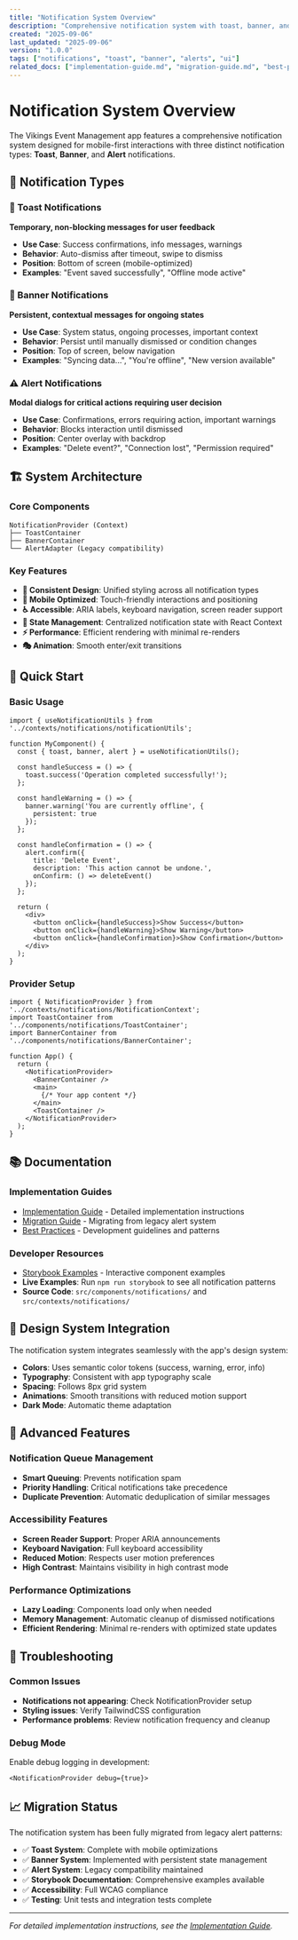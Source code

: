 ```yaml
---
title: "Notification System Overview"
description: "Comprehensive notification system with toast, banner, and alert components"
created: "2025-09-06"
last_updated: "2025-09-06"
version: "1.0.0"
tags: ["notifications", "toast", "banner", "alerts", "ui"]
related_docs: ["implementation-guide.md", "migration-guide.md", "best-practices.md"]
---
```


# Notification System Overview

The Vikings Event Management app features a comprehensive notification system designed for mobile-first interactions with three distinct notification types: **Toast**, **Banner**, and **Alert** notifications.

## 🎯 Notification Types

### 🍞 Toast Notifications
**Temporary, non-blocking messages for user feedback**
- **Use Case**: Success confirmations, info messages, warnings
- **Behavior**: Auto-dismiss after timeout, swipe to dismiss
- **Position**: Bottom of screen (mobile-optimized)
- **Examples**: "Event saved successfully", "Offline mode active"

### 📢 Banner Notifications  
**Persistent, contextual messages for ongoing states**
- **Use Case**: System status, ongoing processes, important context
- **Behavior**: Persist until manually dismissed or condition changes
- **Position**: Top of screen, below navigation
- **Examples**: "Syncing data...", "You're offline", "New version available"

### ⚠️ Alert Notifications
**Modal dialogs for critical actions requiring user decision**
- **Use Case**: Confirmations, errors requiring action, important warnings
- **Behavior**: Blocks interaction until dismissed
- **Position**: Center overlay with backdrop
- **Examples**: "Delete event?", "Connection lost", "Permission required"

## 🏗️ System Architecture

### Core Components
```
NotificationProvider (Context)
├── ToastContainer
├── BannerContainer  
└── AlertAdapter (Legacy compatibility)
```

### Key Features
- **🎨 Consistent Design**: Unified styling across all notification types
- **📱 Mobile Optimized**: Touch-friendly interactions and positioning
- **♿ Accessible**: ARIA labels, keyboard navigation, screen reader support
- **🔄 State Management**: Centralized notification state with React Context
- **⚡ Performance**: Efficient rendering with minimal re-renders
- **🎭 Animation**: Smooth enter/exit transitions

## 🚀 Quick Start

### Basic Usage
```tsx
import { useNotificationUtils } from '../contexts/notifications/notificationUtils';

function MyComponent() {
  const { toast, banner, alert } = useNotificationUtils();

  const handleSuccess = () => {
    toast.success('Operation completed successfully!');
  };

  const handleWarning = () => {
    banner.warning('You are currently offline', { 
      persistent: true 
    });
  };

  const handleConfirmation = () => {
    alert.confirm({
      title: 'Delete Event',
      description: 'This action cannot be undone.',
      onConfirm: () => deleteEvent()
    });
  };

  return (
    <div>
      <button onClick={handleSuccess}>Show Success</button>
      <button onClick={handleWarning}>Show Warning</button>
      <button onClick={handleConfirmation}>Show Confirmation</button>
    </div>
  );
}
```

### Provider Setup
```tsx
import { NotificationProvider } from '../contexts/notifications/NotificationContext';
import ToastContainer from '../components/notifications/ToastContainer';
import BannerContainer from '../components/notifications/BannerContainer';

function App() {
  return (
    <NotificationProvider>
      <BannerContainer />
      <main>
        {/* Your app content */}
      </main>
      <ToastContainer />
    </NotificationProvider>
  );
}
```

## 📚 Documentation

### Implementation Guides
- [Implementation Guide](implementation-guide.md) - Detailed implementation instructions
- [Migration Guide](migration-guide.md) - Migrating from legacy alert system
- [Best Practices](best-practices.md) - Development guidelines and patterns

### Developer Resources
- [Storybook Examples](storybook-examples.md) - Interactive component examples
- **Live Examples**: Run `npm run storybook` to see all notification patterns
- **Source Code**: `src/components/notifications/` and `src/contexts/notifications/`

## 🎨 Design System Integration

The notification system integrates seamlessly with the app's design system:
- **Colors**: Uses semantic color tokens (success, warning, error, info)
- **Typography**: Consistent with app typography scale
- **Spacing**: Follows 8px grid system
- **Animations**: Smooth transitions with reduced motion support
- **Dark Mode**: Automatic theme adaptation

## 🔧 Advanced Features

### Notification Queue Management
- **Smart Queuing**: Prevents notification spam
- **Priority Handling**: Critical notifications take precedence
- **Duplicate Prevention**: Automatic deduplication of similar messages

### Accessibility Features
- **Screen Reader Support**: Proper ARIA announcements
- **Keyboard Navigation**: Full keyboard accessibility
- **Reduced Motion**: Respects user motion preferences
- **High Contrast**: Maintains visibility in high contrast mode

### Performance Optimizations
- **Lazy Loading**: Components load only when needed
- **Memory Management**: Automatic cleanup of dismissed notifications
- **Efficient Rendering**: Minimal re-renders with optimized state updates

## 🐛 Troubleshooting

### Common Issues
- **Notifications not appearing**: Check NotificationProvider setup
- **Styling issues**: Verify TailwindCSS configuration
- **Performance problems**: Review notification frequency and cleanup

### Debug Mode
Enable debug logging in development:
```tsx
<NotificationProvider debug={true}>
```

## 📈 Migration Status

The notification system has been fully migrated from legacy alert patterns:
- ✅ **Toast System**: Complete with mobile optimizations
- ✅ **Banner System**: Implemented with persistent state management  
- ✅ **Alert System**: Legacy compatibility maintained
- ✅ **Storybook Documentation**: Comprehensive examples available
- ✅ **Accessibility**: Full WCAG compliance
- ✅ **Testing**: Unit tests and integration tests complete

---

*For detailed implementation instructions, see the [Implementation Guide](implementation-guide.md).*